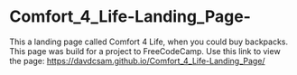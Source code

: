 # Comfort_4_Life-Landing_Page-
This a landing page called Comfort 4 Life, when you could buy backpacks. This page was build for a project to FreeCodeCamp. 
Use this link to view the page: https://davdcsam.github.io/Comfort_4_Life-Landing_Page/
